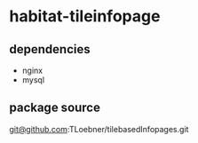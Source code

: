 # habitat-tileinfopage

## dependencies

- nginx
- mysql

## package source 
git@github.com:TLoebner/tilebasedInfopages.git

